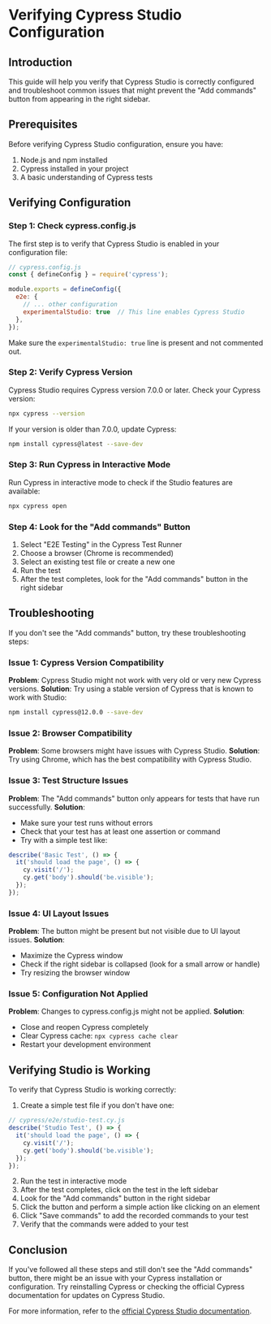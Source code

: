 # Verifying Cypress Studio Configuration

## Introduction

This guide will help you verify that Cypress Studio is correctly configured and troubleshoot common issues that might prevent the "Add commands" button from appearing in the right sidebar.

## Prerequisites

Before verifying Cypress Studio configuration, ensure you have:

1. Node.js and npm installed
2. Cypress installed in your project
3. A basic understanding of Cypress tests

## Verifying Configuration

### Step 1: Check cypress.config.js

The first step is to verify that Cypress Studio is enabled in your configuration file:

```javascript
// cypress.config.js
const { defineConfig } = require('cypress');

module.exports = defineConfig({
  e2e: {
    // ... other configuration
    experimentalStudio: true  // This line enables Cypress Studio
  },
});
```

Make sure the `experimentalStudio: true` line is present and not commented out.

### Step 2: Verify Cypress Version

Cypress Studio requires Cypress version 7.0.0 or later. Check your Cypress version:

```bash
npx cypress --version
```

If your version is older than 7.0.0, update Cypress:

```bash
npm install cypress@latest --save-dev
```

### Step 3: Run Cypress in Interactive Mode

Run Cypress in interactive mode to check if the Studio features are available:

```bash
npx cypress open
```

### Step 4: Look for the "Add commands" Button

1. Select "E2E Testing" in the Cypress Test Runner
2. Choose a browser (Chrome is recommended)
3. Select an existing test file or create a new one
4. Run the test
5. After the test completes, look for the "Add commands" button in the right sidebar

## Troubleshooting

If you don't see the "Add commands" button, try these troubleshooting steps:

### Issue 1: Cypress Version Compatibility

**Problem**: Cypress Studio might not work with very old or very new Cypress versions.
**Solution**: Try using a stable version of Cypress that is known to work with Studio:

```bash
npm install cypress@12.0.0 --save-dev
```

### Issue 2: Browser Compatibility

**Problem**: Some browsers might have issues with Cypress Studio.
**Solution**: Try using Chrome, which has the best compatibility with Cypress Studio.

### Issue 3: Test Structure Issues

**Problem**: The "Add commands" button only appears for tests that have run successfully.
**Solution**: 
- Make sure your test runs without errors
- Check that your test has at least one assertion or command
- Try with a simple test like:

```javascript
describe('Basic Test', () => {
  it('should load the page', () => {
    cy.visit('/');
    cy.get('body').should('be.visible');
  });
});
```

### Issue 4: UI Layout Issues

**Problem**: The button might be present but not visible due to UI layout issues.
**Solution**: 
- Maximize the Cypress window
- Check if the right sidebar is collapsed (look for a small arrow or handle)
- Try resizing the browser window

### Issue 5: Configuration Not Applied

**Problem**: Changes to cypress.config.js might not be applied.
**Solution**: 
- Close and reopen Cypress completely
- Clear Cypress cache: `npx cypress cache clear`
- Restart your development environment

## Verifying Studio is Working

To verify that Cypress Studio is working correctly:

1. Create a simple test file if you don't have one:

```javascript
// cypress/e2e/studio-test.cy.js
describe('Studio Test', () => {
  it('should load the page', () => {
    cy.visit('/');
    cy.get('body').should('be.visible');
  });
});
```

2. Run the test in interactive mode
3. After the test completes, click on the test in the left sidebar
4. Look for the "Add commands" button in the right sidebar
5. Click the button and perform a simple action like clicking on an element
6. Click "Save commands" to add the recorded commands to your test
7. Verify that the commands were added to your test

## Conclusion

If you've followed all these steps and still don't see the "Add commands" button, there might be an issue with your Cypress installation or configuration. Try reinstalling Cypress or checking the official Cypress documentation for updates on Cypress Studio.

For more information, refer to the [official Cypress Studio documentation](https://docs.cypress.io/guides/references/cypress-studio).